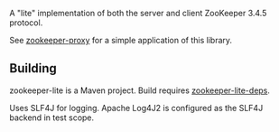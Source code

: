 A "lite" implementation of both the server and client ZooKeeper 3.4.5 protocol.

See [zookeeper-proxy](http://github.com/lisaglendenning/zookeeper-proxy) for a simple application of this library.

## Building

zookeeper-lite is a Maven project. Build requires [zookeeper-lite-deps](http://github.com/lisaglendenning/zookeeper-lite-deps).

Uses SLF4J for logging. Apache Log4J2 is configured as the SLF4J backend in test scope.
